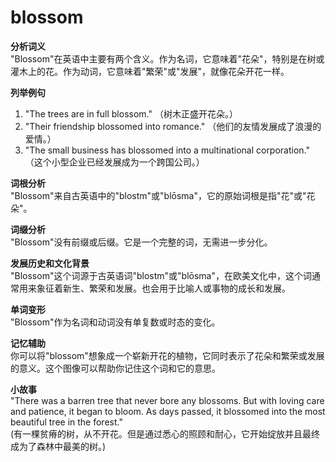 # blossom

**分析词义**  
"Blossom"在英语中主要有两个含义。作为名词，它意味着"花朵"，特别是在树或灌木上的花。作为动词，它意味着"繁荣"或"发展"，就像花朵开花一样。

  

**列举例句**

  

1.  "The trees are in full blossom." （树木正盛开花朵。）
2.  "Their friendship blossomed into romance." （他们的友情发展成了浪漫的爱情。）
3.  "The small business has blossomed into a multinational corporation." （这个小型企业已经发展成为一个跨国公司。）

  

**词根分析**  
"Blossom"来自古英语中的"blostm"或"blōsma"，它的原始词根是指"花"或"花朵"。

  

**词缀分析**  
"Blossom"没有前缀或后缀。它是一个完整的词，无需进一步分化。

  

**发展历史和文化背景**  
"Blossom"这个词源于古英语词"blostm"或"blōsma"，在欧美文化中，这个词通常用来象征着新生、繁荣和发展。也会用于比喻人或事物的成长和发展。

  

**单词变形**  
"Blossom"作为名词和动词没有单复数或时态的变化。

  

**记忆辅助**  
你可以将"blossom"想象成一个崭新开花的植物，它同时表示了花朵和繁荣或发展的意义。这个图像可以帮助你记住这个词和它的意思。

  

**小故事**  
"There was a barren tree that never bore any blossoms. But with loving care and patience, it began to bloom. As days passed, it blossomed into the most beautiful tree in the forest."  
(有一棵贫瘠的树，从不开花。但是通过悉心的照顾和耐心，它开始绽放并且最终成为了森林中最美的树。)

